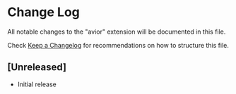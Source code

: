 # Change Log

All notable changes to the "avior" extension will be documented in this file.

Check [Keep a Changelog](http://keepachangelog.com/) for recommendations on how to structure this file.

## [Unreleased]

- Initial release